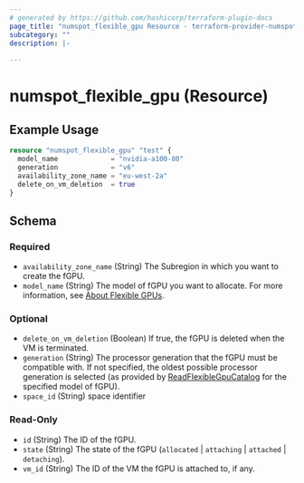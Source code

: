 ```yaml
---
# generated by https://github.com/hashicorp/terraform-plugin-docs
page_title: "numspot_flexible_gpu Resource - terraform-provider-numspot"
subcategory: ""
description: |-
  
---
```


# numspot_flexible_gpu (Resource)



## Example Usage

```terraform
resource "numspot_flexible_gpu" "test" {
  model_name             = "nvidia-a100-80"
  generation             = "v6"
  availability_zone_name = "eu-west-2a"
  delete_on_vm_deletion  = true
}
```

<!-- schema generated by tfplugindocs -->
## Schema

### Required

- `availability_zone_name` (String) The Subregion in which you want to create the fGPU.
- `model_name` (String) The model of fGPU you want to allocate. For more information, see [About Flexible GPUs](https://docs.outscale.com/en/userguide/About-Flexible-GPUs.html).

### Optional

- `delete_on_vm_deletion` (Boolean) If true, the fGPU is deleted when the VM is terminated.
- `generation` (String) The processor generation that the fGPU must be compatible with. If not specified, the oldest possible processor generation is selected (as provided by [ReadFlexibleGpuCatalog](#readflexiblegpucatalog) for the specified model of fGPU).
- `space_id` (String) space identifier

### Read-Only

- `id` (String) The ID of the fGPU.
- `state` (String) The state of the fGPU (`allocated` \| `attaching` \| `attached` \| `detaching`).
- `vm_id` (String) The ID of the VM the fGPU is attached to, if any.
